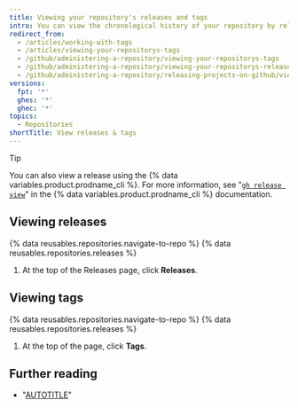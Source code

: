 ```yaml
---
title: Viewing your repository's releases and tags
intro: You can view the chronological history of your repository by release name or tag version number.
redirect_from:
  - /articles/working-with-tags
  - /articles/viewing-your-repositorys-tags
  - /github/administering-a-repository/viewing-your-repositorys-tags
  - /github/administering-a-repository/viewing-your-repositorys-releases-and-tags
  - /github/administering-a-repository/releasing-projects-on-github/viewing-your-repositorys-releases-and-tags
versions:
  fpt: '*'
  ghes: '*'
  ghec: '*'
topics:
  - Repositories
shortTitle: View releases & tags
---
```


> [!TIP]
> You can also view a release using the {% data variables.product.prodname_cli %}. For more information, see "[`gh release view`](https://cli.github.com/manual/gh_release_view)" in the {% data variables.product.prodname_cli %} documentation.

## Viewing releases

{% data reusables.repositories.navigate-to-repo %}
{% data reusables.repositories.releases %}
1. At the top of the Releases page, click **Releases**.

## Viewing tags

{% data reusables.repositories.navigate-to-repo %}
{% data reusables.repositories.releases %}
1. At the top of the page, click **Tags**.

## Further reading

* "[AUTOTITLE](/authentication/managing-commit-signature-verification/signing-tags)"
